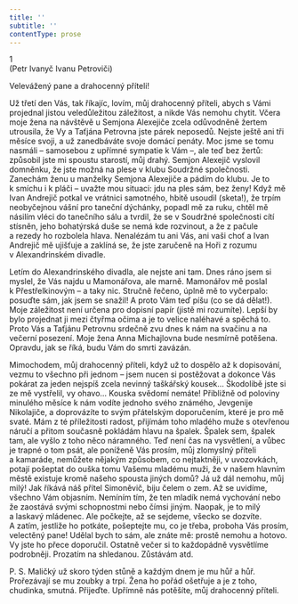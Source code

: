 ```yaml
---
title: ''
subtitle: ''
contentType: prose
---
```


1  
(Petr Ivanyč Ivanu Petroviči)

Velevážený pane a drahocenný příteli!

Už třetí den Vás, tak říkajíc, lovím, můj drahocenný příteli, abych s Vámi projednal jistou veledůležitou záležitost, a nikde Vás nemohu chytit. Včera moje žena na návštěvě u Semjona Alexejiče zcela odůvodněně žertem utrousila, že Vy a Taťjána Petrovna jste párek neposedů. Nejste ještě ani tři měsíce svoji, a už zanedbáváte svoje domácí penáty. Moc jsme se tomu nasmáli – samosebou z upřímné sympatie k Vám –, ale teď bez žertů: způsobil jste mi spoustu starostí, můj drahý. Semjon Alexejič vyslovil domněnku, že jste možná na plese v klubu Soudržné společnosti. Zanechám ženu u manželky Semjona Alexejiče a pádím do klubu. Je to k smíchu i k pláči – uvažte mou situaci: jdu na ples sám, bez ženy! Když mě Ivan Andrejič potkal ve vrátnici samotného, hbitě usoudil (sketa!), že trpím neobyčejnou vášní pro taneční dýchánky, popadl mě za ruku, chtěl mě násilím vléci do tanečního sálu a tvrdil, že se v Soudržné společnosti cítí stísněn, jeho bohatýrská duše se nemá kde rozvinout, a že z pačule a rezedy ho rozbolela hlava. Nenalézám tu ani Vás, ani vaši choť a Ivan Andrejič mě ujišťuje a zaklíná se, že jste zaručeně na Hoři z rozumu v Alexandrinském divadle.

Letím do Alexandrinského divadla, ale nejste ani tam. Dnes ráno jsem si myslel, že Vás najdu u Mamonářova, ale marně. Mamonářov mě poslal k Přestřelkinovým – a taky nic. Stručně řečeno, úplně mě to vyčerpalo: posuďte sám, jak jsem se snažil! A proto Vám teď píšu (co se dá dělat!). Moje záležitost není určena pro dopisní papír (jistě mi rozumíte). Lepší by bylo projednat ji mezi čtyřma očima a je to velice naléhavé a spěchá to. Proto Vás a Taťjánu Petrovnu srdečně zvu dnes k nám na svačinu a na večerní posezení. Moje žena Anna Michajlovna bude nesmírně potěšena. Opravdu, jak se říká, budu Vám do smrti zavázán.

Mimochodem, můj drahocenný příteli, když už to dospělo až k dopisování, vezmu to všechno při jednom – jsem nucen si postěžovat a dokonce Vás pokárat za jeden nejspíš zcela nevinný taškářský kousek… Škodolibě jste si ze mě vystřelil, vy ohavo… Kouska svědomí nemáte! Přibližně od poloviny minulého měsíce k nám vodíte jednoho svého známého, Jevgenije Nikolajiče, a doprovázíte to svým přátelským doporučením, které je pro mě svaté. Mám z té příležitosti radost, přijímám toho mladého muže s otevřenou náručí a přitom současně pokládám hlavu na špalek. Špalek sem, špalek tam, ale vyšlo z toho něco náramného. Teď není čas na vysvětlení, a vůbec je trapné o tom psát, ale poníženě Vás prosím, můj zlomyslný příteli a kamaráde, nemůžete nějakým způsobem, co nejtaktněji, v uvozovkách, potají pošeptat do ouška tomu Vašemu mladému muži, že v našem hlavním městě existuje kromě našeho spousta jiných domů? Já už dál nemohu, můj milý! Jak říkává náš přítel Simoněvič, biju čelem o zem. Až se uvidíme, všechno Vám objasním. Nemíním tím, že ten mladík nemá vychování nebo že zaostává svými schopnostmi nebo čímsi jiným. Naopak, je to milý a laskavý mládenec. Ale počkejte, až se sejdeme, všecko se dozvíte. A zatím, jestliže ho potkáte, pošeptejte mu, co je třeba, proboha Vás prosím, velectěný pane! Udělal bych to sám, ale znáte mě: prostě nemohu a hotovo. Vy jste ho přece doporučil. Ostatně večer si to každopádně vysvětlíme podrobněji. Prozatím na shledanou. Zůstávám atd.

P. S. Maličký už skoro týden stůně a každým dnem je mu hůř a hůř. Prořezávají se mu zoubky a trpí. Žena ho pořád ošetřuje a je z toho, chudinka, smutná. Přijeďte. Upřímně nás potěšíte, můj drahocenný příteli.
